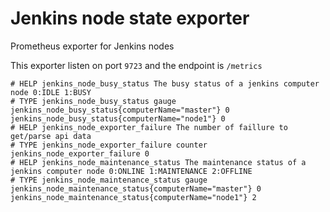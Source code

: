 # Jenkins node state exporter

Prometheus exporter for Jenkins nodes

This exporter listen on port `9723` and the endpoint is `/metrics`

```
# HELP jenkins_node_busy_status The busy status of a jenkins computer node 0:IDLE 1:BUSY
# TYPE jenkins_node_busy_status gauge
jenkins_node_busy_status{computerName="master"} 0
jenkins_node_busy_status{computerName="node1"} 0
# HELP jenkins_node_exporter_failure The number of faillure to get/parse api data
# TYPE jenkins_node_exporter_failure counter
jenkins_node_exporter_failure 0
# HELP jenkins_node_maintenance_status The maintenance status of a jenkins computer node 0:ONLINE 1:MAINTENANCE 2:OFFLINE
# TYPE jenkins_node_maintenance_status gauge
jenkins_node_maintenance_status{computerName="master"} 0
jenkins_node_maintenance_status{computerName="node1"} 2
```
